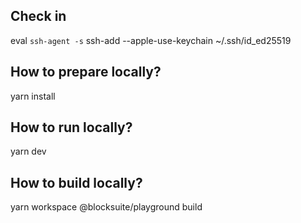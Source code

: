 ## Check in 
eval `ssh-agent -s`
ssh-add --apple-use-keychain ~/.ssh/id_ed25519

## How to prepare locally?
yarn install

## How to run locally?
yarn dev

## How to build locally?
yarn workspace @blocksuite/playground build